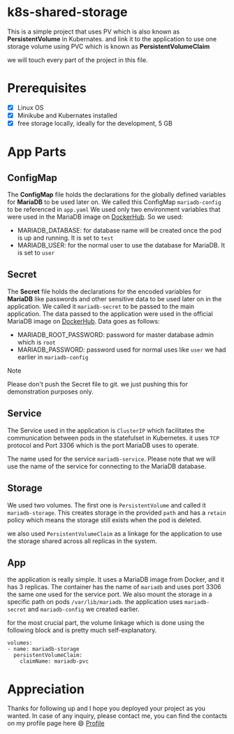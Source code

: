# k8s-shared-storage
This is a simple project that uses PV which is also known as **PersistentVolume** in Kubernates. and link it to the application to use one storage volume 
using PVC which is known as **PersistentVolumeClaim**

we will touch every part of the project in this file.

# Prerequisites
- [x] Linux OS
- [x] Minikube and Kubernates installed
- [x] free storage locally, ideally for the development, 5 GB 

# App Parts
## ConfigMap 

The **ConfigMap** file holds the declarations for the globally defined variables for **MariaDB** to be used later on.
We called this ConfigMap `mariadb-config` to be referenced in `app.yaml`
We used only two environment variables that were used in the MariaDB image on [DockerHub](https://hub.docker.com/_/mariadb).
So we used:
- MARIADB_DATABASE: for database name will be created once the pod is up and running. It is set to `test`
- MARIADB_USER: for the normal user to use the database for MariaDB. It is set to `user`

## Secret

The **Secret** file holds the declarations for the encoded variables for **MariaDB** like passwords and other sensitive data to be used later on in the application.
We called it `mariadb-secret` to be passed to the main application.
The data passed to the application were used in the official MariaDB image on [DockerHub](https://hub.docker.com/_/mariadb).
Data goes as follows:
- MARIADB_ROOT_PASSWORD: password for master database admin which is `root`
- MARIADB_PASSWORD: password used for normal uses like `user` we had earlier in `mariadb-config`

> [!NOTE]  
> Please don't push the Secret file to git. we just pushing this for demonstration purposes only.

## Service

The Service used in the application is `ClusterIP` which facilitates the communication between pods in the statefulset in Kubernetes.
it uses `TCP` protocol and Port 3306 which is the port MariaDB uses to operate. 

The name used for the service `mariadb-service`. Please note that we will use the name of the service for connecting to the MariaDB database.


## Storage

We used two volumes. The first one is `PersistentVolume` and called it `mariadb-storage`. This creates storage in the provided `path`
and has a `retain` policy which means the storage still exists when the pod is deleted.

we also used `PersistentVolumeClaim` as a linkage for the application to use the storage shared across all replicas in the system.


## App

the application is really simple. It uses a MariaDB image from Docker, and it has 3 replicas. 
The container has the name of `mariadb` and uses port 3306 the same one used for the service port. 
We also mount the storage in a specific path on pods `/var/lib/mariadb`. the application uses `mariadb-secret` and `mariadb-config` we created earlier.

for the most crucial part, the volume linkage which is done using the following block and is pretty much self-explanatory.

```
volumes:
- name: mariadb-storage
  persistentVolumeClaim:
    claimName: mariadb-pvc
```

# Appreciation

Thanks for following up and I hope you deployed your project as you wanted. In case of any inquiry, please contact me, you can find the contacts on my profile page here 😄 [Profile](https://github.com/abdelrahman-saad)
